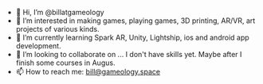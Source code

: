 - 👋 Hi, I’m @billatgameology
- 👀 I’m interested in making games, playing games, 3D printing, AR/VR, art projects of various kinds. 
- 🌱 I’m currently learning Spark AR, Unity, Lightship, ios and android app development. 
- 💞️ I’m looking to collaborate on ... I don't have skills yet. Maybe after I finish some courses in Augus. 
- 📫 How to reach me: bill@gameology.space

<!---
billatgameology/billatgameology is a ✨ special ✨ repository because its `README.md` (this file) appears on your GitHub profile.
You can click the Preview link to take a look at your changes.
--->
